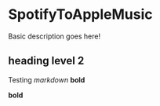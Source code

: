 # SpotifyToAppleMusic
Basic description goes here!

## heading level 2
Testing *markdown* **bold**

<strong>bold</strong>
